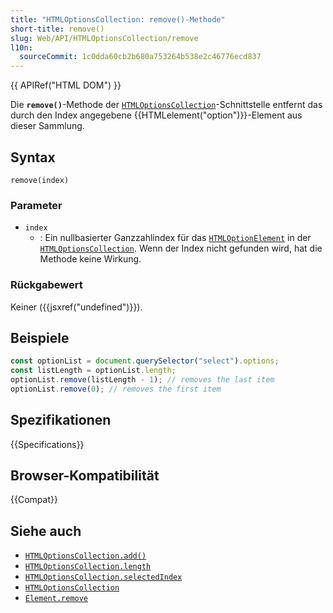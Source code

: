 ```yaml
---
title: "HTMLOptionsCollection: remove()-Methode"
short-title: remove()
slug: Web/API/HTMLOptionsCollection/remove
l10n:
  sourceCommit: 1c0dda60cb2b680a753264b538e2c46776ecd837
---
```


{{ APIRef("HTML DOM") }}

Die **`remove()`**-Methode der [`HTMLOptionsCollection`](/de/docs/Web/API/HTMLOptionsCollection)-Schnittstelle entfernt das durch den Index angegebene {{HTMLelement("option")}}-Element aus dieser Sammlung.

## Syntax

```js-nolint
remove(index)
```

### Parameter

- `index`
  - : Ein nullbasierter Ganzzahlindex für das [`HTMLOptionElement`](/de/docs/Web/API/HTMLOptionElement) in der [`HTMLOptionsCollection`](/de/docs/Web/API/HTMLOptionsCollection). Wenn der Index nicht gefunden wird, hat die Methode keine Wirkung.

### Rückgabewert

Keiner ({{jsxref("undefined")}}).

## Beispiele

```js
const optionList = document.querySelector("select").options;
const listLength = optionList.length;
optionList.remove(listLength - 1); // removes the last item
optionList.remove(0); // removes the first item
```

## Spezifikationen

{{Specifications}}

## Browser-Kompatibilität

{{Compat}}

## Siehe auch

- [`HTMLOptionsCollection.add()`](/de/docs/Web/API/HTMLOptionsCollection/add)
- [`HTMLOptionsCollection.length`](/de/docs/Web/API/HTMLOptionsCollection/length)
- [`HTMLOptionsCollection.selectedIndex`](/de/docs/Web/API/HTMLOptionsCollection/selectedIndex)
- [`HTMLOptionsCollection`](/de/docs/Web/API/HTMLOptionsCollection)
- [`Element.remove`](/de/docs/Web/API/Element/remove)
